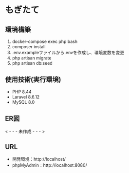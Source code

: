 # もぎたて

## 環境構築
1. docker-compose exec php bash
2. composer install
3. .env.exampleファイルから.envを作成し、環境変数を変更
4. php artisan migrate
5. php artisan db:seed
   
## 使用技術(実行環境)
- PHP 8.44
- Laravel 8.6.12
- MySQL 8.0

## ER図
< - - - 未作成 - - - >

## URL
- 開発環境：http://localhost/
- phpMyAdmin：http://localhost:8080/
